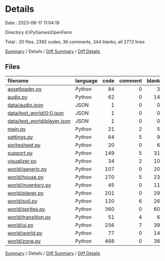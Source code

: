 # Details

Date : 2023-08-17 11:04:19

Directory d:\\PyGames\\OpenFarm

Total : 20 files,  2392 codes, 36 comments, 344 blanks, all 2772 lines

[Summary](results.md) / Details / [Diff Summary](diff.md) / [Diff Details](diff-details.md)

## Files
| filename | language | code | comment | blank | total |
| :--- | :--- | ---: | ---: | ---: | ---: |
| [assetloader.py](/assetloader.py) | Python | 84 | 0 | 3 | 87 |
| [audio.py](/audio.py) | Python | 62 | 0 | 14 | 76 |
| [data/audio.json](/data/audio.json) | JSON | 1 | 0 | 0 | 1 |
| [data/test_world/0;0.json](/data/test_world/0;0.json) | JSON | 1 | 0 | 0 | 1 |
| [data/test_world/player.json](/data/test_world/player.json) | JSON | 1 | 0 | 0 | 1 |
| [main.py](/main.py) | Python | 21 | 2 | 5 | 28 |
| [settings.py](/settings.py) | Python | 64 | 5 | 9 | 78 |
| [spritesheet.py](/spritesheet.py) | Python | 20 | 0 | 6 | 26 |
| [support.py](/support.py) | Python | 149 | 5 | 31 | 185 |
| [visualizer.py](/visualizer.py) | Python | 34 | 2 | 10 | 46 |
| [world/generic.py](/world/generic.py) | Python | 107 | 0 | 20 | 127 |
| [world/house.py](/world/house.py) | Python | 270 | 5 | 23 | 298 |
| [world/inventory.py](/world/inventory.py) | Python | 45 | 0 | 11 | 56 |
| [world/player.py](/world/player.py) | Python | 201 | 0 | 29 | 230 |
| [world/soil.py](/world/soil.py) | Python | 120 | 6 | 26 | 152 |
| [world/sprites.py](/world/sprites.py) | Python | 360 | 0 | 60 | 420 |
| [world/transition.py](/world/transition.py) | Python | 51 | 4 | 6 | 61 |
| [world/ui.py](/world/ui.py) | Python | 256 | 7 | 39 | 302 |
| [world/world.py](/world/world.py) | Python | 77 | 0 | 14 | 91 |
| [world/zone.py](/world/zone.py) | Python | 468 | 0 | 38 | 506 |

[Summary](results.md) / Details / [Diff Summary](diff.md) / [Diff Details](diff-details.md)